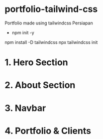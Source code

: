 # portfolio-tailwind-css

Portfolio made using tailwindcss
Persiapan

- npm init -y

npm install -D tailwindcss
npx tailwindcss init

# 1. Hero Section

# 2. About Section

# 3. Navbar

# 4. Portfolio & Clients
